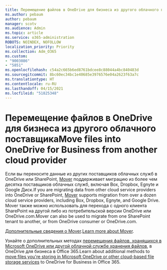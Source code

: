 ```yaml
---
title: Перемещение файлов в OneDrive для бизнеса из другого облачного поставщика
ms.author: pebaum
author: pebaum
manager: scotv
ms.audience: Admin
ms.topic: article
ms.service: o365-administration
ROBOTS: NOINDEX, NOFOLLOW
localization_priority: Priority
ms.collection: Adm_O365
ms.custom:
- "9003086"
- "5851"
ms.openlocfilehash: c54a2c665b6ed8761bdcee8c88044a4bc840483d
ms.sourcegitcommit: 8bc60ec34bc1e40685e3976576e04a2623f63a7c
ms.translationtype: HT
ms.contentlocale: ru-RU
ms.lasthandoff: 04/15/2021
ms.locfileid: "51825348"
---
```

# <a name="move-files-into-onedrive-for-business-from-another-cloud-provider"></a><span data-ttu-id="f9831-102">Перемещение файлов в OneDrive для бизнеса из другого облачного поставщика</span><span class="sxs-lookup"><span data-stu-id="f9831-102">Move files into OneDrive for Business from another cloud provider</span></span>

<span data-ttu-id="f9831-103">Если вы переносите данные из других поставщиков облачных служб в OneDrive или SharePoint, [Mover](https://go.microsoft.com/fwlink/?linkid=2132453) поддерживает миграцию из более чем десятка поставщиков облачных служб, включая Box, Dropbox, Egnyte и Google Диск.</span><span class="sxs-lookup"><span data-stu-id="f9831-103">If you are migrating data from other cloud service providers into OneDrive or SharePoint, [Mover](https://go.microsoft.com/fwlink/?linkid=2132453) supports migration from over a dozen cloud service providers, including Box, Dropbox, Egnyte, and Google Drive.</span></span> <span data-ttu-id="f9831-104">Mover также можно использовать для перехода с одного клиента SharePoint на другой либо из потребительской версии OneDrive или OneDrive.com.</span><span class="sxs-lookup"><span data-stu-id="f9831-104">Mover can also be used to migrate from one SharePoint tenant to another, or from OneDrive consumer or OneDrive.com.</span></span>

<span data-ttu-id="f9831-105">[Дополнительные сведения о Mover](https://go.microsoft.com/fwlink/?linkid=2132453).</span><span class="sxs-lookup"><span data-stu-id="f9831-105">[Learn more about Mover](https://go.microsoft.com/fwlink/?linkid=2132453).</span></span>

<span data-ttu-id="f9831-106">Узнайте о дополнительных методах [перемещения файлов, хранящихся в Microsoft OneDrive или другой облачной службе хранения файлов](https://support.microsoft.com/office/7fb28cad-7e25-451f-8b4b-2d1a71e5c0e9), в OneDrive для бизнеса в Office 365.</span><span class="sxs-lookup"><span data-stu-id="f9831-106">Learn about additional methods to [move files you're storing in Microsoft OneDrive or other cloud-based file storage services](https://support.microsoft.com/office/7fb28cad-7e25-451f-8b4b-2d1a71e5c0e9) to OneDrive for Business in Office 365.</span></span>
